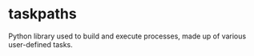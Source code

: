 # taskpaths

Python library used to build and execute processes, made up of various user-defined tasks.
